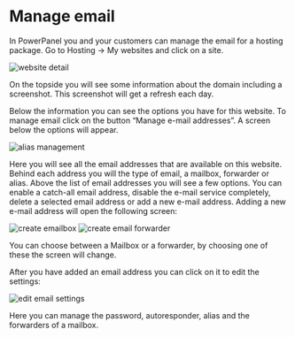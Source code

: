 # Manage email

In PowerPanel you and your customers can manage the email for a hosting package.
Go to Hosting -> My websites and click on a site.

![website detail](/supportpages/images/website_detail.png)

On the topside you will see some information about the domain including a screenshot. This screenshot will get a refresh each day.

Below the information you can see the options you have for this website. To manage email click on the button “Manage e-mail addresses”. A screen below the options will appear.

![alias management](/supportpages/images/email_management.png)

Here you will see all the email addresses that are available on this website. Behind each address you will the type of email, a mailbox, forwarder or alias.
Above the list of email addresses you will see a few options. You can enable a catch-all email address, disable the e-mail service completely, delete a selected email address or add a new e-mail address. Adding a new e-mail address will open the following screen:

![create emailbox](/supportpages/images/create_emailbox.png)
![create email forwarder](/supportpages/images/create_emailforwarder.png)

You can choose between a Mailbox or a forwarder, by choosing one of these the screen will change.

After you have added an email address you can click on it to edit the settings:

![edit email settings](/supportpages/images/email_edit.png)

Here you can manage the password, autoresponder, alias and the forwarders of a mailbox.
